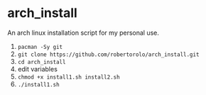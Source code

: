 # arch_install
An arch linux installation script for my personal use.

1. `pacman -Sy git`
2. `git clone https://github.com/robertorolo/arch_install.git`
3. `cd arch_install`
4. edit variables
5. `chmod +x install1.sh install2.sh`
6. `./install1.sh`
